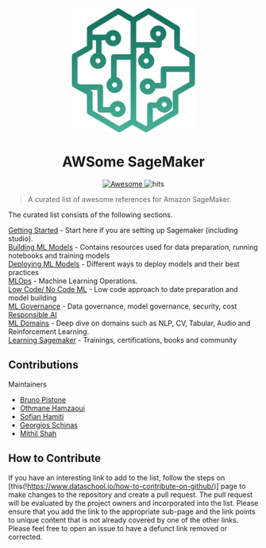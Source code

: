 <div align="center">
  <a href="https://aws.amazon.com/sagemaker/">
  <img width="250" height="250"  src="img/awesome-sagemaker-intro.svg" alt="SageMaker"></a>
</div>
<h1 align="center">
	AWSome SageMaker
</h1>
<div align="center">
  <a href="https://github.com/sindresorhus/awesome">
  <img src="https://awesome.re/badge.svg" alt="Awesome">
  </a>
  <img src="https://hits.seeyoufarm.com/api/count/incr/badge.svg?url=https%3A%2F%2Fgithub.com%2Fsofianhamiti%2Fawesome-sagemaker&count_bg=%23198ED5&title_bg=%23555555&icon=&icon_color=%23E7E7E7&title=hits&edge_flat=false" alt="hits">
</div>

> A curated list of awesome references for Amazon SageMaker.

The curated list consists of the following sections.  

[Getting Started](Getting_Started.md)  - Start here if you are setting up Sagemaker (including studio).     
[Building ML Models](building_ml_models.md) - Contains resources used for data preparation, running notebooks and training models     
[Deploying ML Models](deploying_ml_models.md) - Different ways to deploy models and their best practices    
[MLOps](mlops.md) - Machine Learning Operations.    
[Low Code/ No Code ML](low_code_no_code_ml.md) - Low code approach to date preparation and model building    
[ML Governance](ml_governance.md) - Data governance, model governance, security, cost   
[Responsible AI](responsible_ai.md)    
[ML Domains](ml_domains.md) - Deep dive on domains such as NLP, CV, Tabular, Audio and Reinforcement Learning.    
[Learning Sagemaker](learning_sagemaker.md) - Trainings, certifications, books and community

<a name="contributions" /></a>
## Contributions
Maintainers 
- [Bruno Pistone](https://github.com/brunopistone)
- [Othmane Hamzaoui](https://github.com/Othmane796)
- [Sofian Hamiti](https://github.com/SofianHamiti)
- [Georgios Schinas](https://github.com/Georschi)
- [Mithil Shah](https://github.com/MithilShah)

## How to Contribute
If you have an interesting link to add to the list, follow the steps on [this(!https://www.dataschool.io/how-to-contribute-on-github/)] page to make changes to the repository and create a pull request. The pull request will be evaluated by the project owners and incorporated into the list. Please ensure that you add the link to the appropriate sub-page and the link points to unique content that is not already covered by one of the other links. Please feel free to open an issue to have a defunct link removed or corrected.